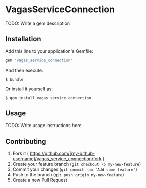# VagasServiceConnection

TODO: Write a gem description

## Installation

Add this line to your application's Gemfile:

```ruby
gem 'vagas_service_connection'
```

And then execute:

    $ bundle

Or install it yourself as:

    $ gem install vagas_service_connection

## Usage

TODO: Write usage instructions here

## Contributing

1. Fork it ( https://github.com/[my-github-username]/vagas_service_connection/fork )
2. Create your feature branch (`git checkout -b my-new-feature`)
3. Commit your changes (`git commit -am 'Add some feature'`)
4. Push to the branch (`git push origin my-new-feature`)
5. Create a new Pull Request
